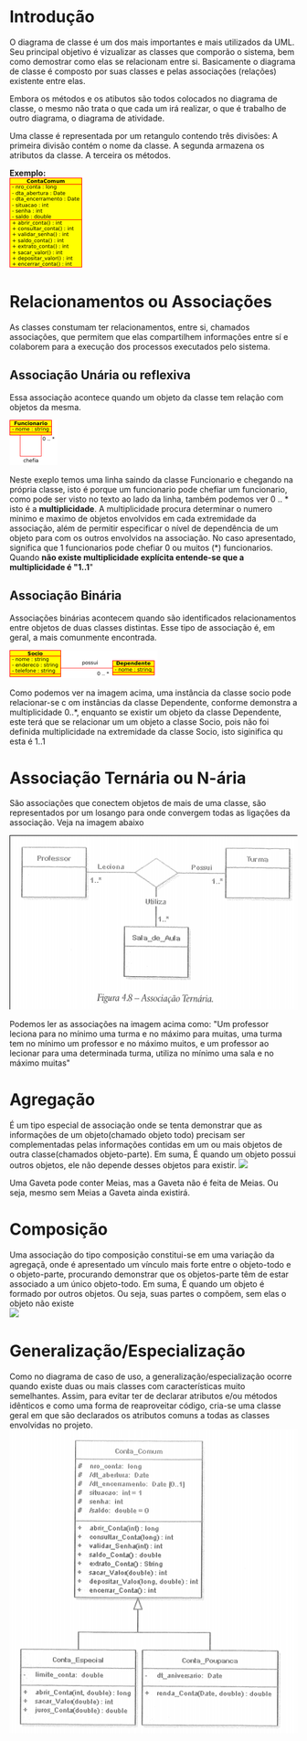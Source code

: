 # Introdução

O diagrama de classe é um dos mais importantes e mais utilizados da UML. Seu principal objetivo é vizualizar as classes que comporão o sistema, bem como demostrar como elas se relacionam entre si. Basicamente o diagrama de classe é composto por suas classes e pelas associações (relações) existente entre elas.

Embora os métodos e os atibutos são todos colocados no diagrama de classe, o mesmo não trata o que cada um irá realizar, o que é trabalho de outro diagrama, o diagrama de atividade.

Uma classe é representada por um retangulo contendo três divisões:
A primeira divisão contém o nome da classe. A segunda armazena os atributos da classe. A terceira os métodos.

**Exemplo:**   
![](imgs/img006.png)

# Relacionamentos ou Associações
As classes constumam ter relacionamentos, entre si, chamados associações, que permitem que elas compartilhem informações entre sí e colaborem para a execução dos processos executados pelo sistema.

## Associação Unária ou reflexiva
Essa associação acontece quando um objeto da classe tem relação com objetos da mesma.

![](imgs/img007.png)

Neste exeplo temos uma linha saindo da classe Funcionario e chegando na própria classe, isto é porque um funcionario pode chefiar um funcionario, como pode ser visto no texto ao lado da linha, também podemos ver 0 .. \* isto é a **multiplicidade**. A multiplicidade procura determinar o numero minimo e maximo de objetos envolvidos em cada extremidade da associação, além de permitir especificar o nível de dependência de um objeto para com os outros envolvidos na associação. No caso apresentado, significa que 1 funcionarios pode chefiar 0 ou muitos (\*) funcionarios. Quando **não existe multiplicidade explícita entende-se que a multiplicidade é "1..1**"

## Associação Binária
Associações binárias acontecem quando são identificados relacionamentos entre objetos de duas classes distintas. Esse tipo de associação é, em geral, a mais comunmente encontrada.

![](imgs/img008.png)

Como podemos ver na imagem acima, uma instância da classe socio pode relacionar-se c om instâncias da classe Dependente, conforme demonstra a multiplicidade 0..\*, enquanto se existir um objeto da classe Dependente, este terá que se relacionar um um objeto a classe Socio, pois não foi definida multiplicidade na extremidade da classe Socio, isto siginifica qu esta é 1..1

# Associação Ternária ou N-ária
São associações que conectem objetos de mais de uma classe, são representados por um losango para onde convergem todas as ligações da associação. Veja na imagem abaixo

![](imgs/img009.png)

Podemos ler as associações na imagem acima como:
"Um professor leciona para no mínimo uma turma e no máximo para muitas, uma turma tem no mínimo um professor e no máximo muitos, e um professor ao lecionar para uma determinada turma, utiliza no mínimo uma sala e no máximo muitas"

# Agregação

É um tipo especial de associação onde se tenta demonstrar que as informações de um objeto(chamado objeto todo) precisam ser complementadas  pelas informações contidas em um ou mais objetos de outra classe(chamados objeto-parte). Em suma, É quando um objeto possui outros objetos, ele não depende desses objetos para existir.
![](https://i.stack.imgur.com/XkFft.png)

Uma Gaveta pode conter Meias, mas a Gaveta não é feita de Meias. Ou seja, mesmo sem Meias a Gaveta ainda existirá.

# Composição
Uma associação do tipo composição constitui-se em uma variação da agregaçã, onde é apresentado um vínculo mais forte entre o objeto-todo e o objeto-parte, procurando demonstrar que os objetos-parte têm de estar associado a um único objeto-todo. Em suma, É quando um objeto é formado por outros objetos. Ou seja, suas partes o compõem, sem elas o objeto não existe  
![](https://i.stack.imgur.com/WiZCk.png)

# Generalização/Especialização
Como no diagrama de caso de uso, a generalização/especialização ocorre quando existe duas ou mais classes com características muito semelhantes. Assim, para evitar ter de declarar atributos e/ou métodos idênticos e como uma forma de reaproveitar código, cria-se uma classe geral em que são declarados os atributos comuns a todas as classes envolvidas no projeto.
![](imgs/img010.png)
